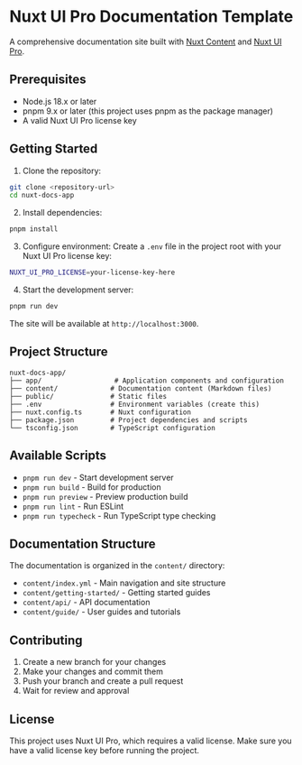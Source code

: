 # Nuxt UI Pro Documentation Template

A comprehensive documentation site built with [Nuxt Content](https://content.nuxt.com/) and [Nuxt UI Pro](https://ui.nuxt.com/pro).

## Prerequisites

- Node.js 18.x or later
- pnpm 9.x or later (this project uses pnpm as the package manager)
- A valid Nuxt UI Pro license key

## Getting Started

1. Clone the repository:
```bash
git clone <repository-url>
cd nuxt-docs-app
```

2. Install dependencies:
```bash
pnpm install
```

3. Configure environment:
Create a `.env` file in the project root with your Nuxt UI Pro license key:
```bash
NUXT_UI_PRO_LICENSE=your-license-key-here
```

4. Start the development server:
```bash
pnpm run dev
```

The site will be available at `http://localhost:3000`.

## Project Structure

```
nuxt-docs-app/
├── app/                  # Application components and configuration
├── content/             # Documentation content (Markdown files)
├── public/              # Static files
├── .env                 # Environment variables (create this)
├── nuxt.config.ts       # Nuxt configuration
├── package.json         # Project dependencies and scripts
└── tsconfig.json        # TypeScript configuration
```

## Available Scripts

- `pnpm run dev` - Start development server
- `pnpm run build` - Build for production
- `pnpm run preview` - Preview production build
- `pnpm run lint` - Run ESLint
- `pnpm run typecheck` - Run TypeScript type checking

## Documentation Structure

The documentation is organized in the `content/` directory:

- `content/index.yml` - Main navigation and site structure
- `content/getting-started/` - Getting started guides
- `content/api/` - API documentation
- `content/guide/` - User guides and tutorials

## Contributing

1. Create a new branch for your changes
2. Make your changes and commit them
3. Push your branch and create a pull request
4. Wait for review and approval

## License

This project uses Nuxt UI Pro, which requires a valid license. Make sure you have a valid license key before running the project.
